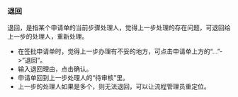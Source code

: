 ﻿
### 退回

退回，是指某个申请单的当前步骤处理人，觉得上一步处理的存在问题，可退回给上一步的处理人，重新处理。
- 在签批申请单时，觉得上一步办理有不妥的地方，可点击申请单上方的“…”->”退回”。
- 输入退回理由，点击确认。
- 申请单回到上一步处理人的“待审核”里。
- 上一步的处理人如果是多个，则无法退回，可以让流程管理员重定位。
